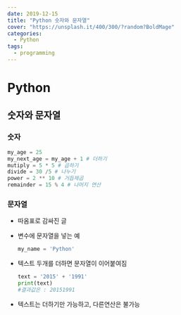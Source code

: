 ```yaml
---
date: 2019-12-15
title: "Python 숫자와 문자열"
cover: "https://unsplash.it/400/300/?random?BoldMage"
categories:
  - Python
tags:
  - programming
---
```


# Python

## 숫자와 문자열

### 숫자

```python
my_age = 25
my_next_age = my_age + 1 # 더하기
mutiply = 5 * 5 # 곱하기
divide = 30 /5 # 나누기
power = 2 ** 10 # 거듭제곱
remainder = 15 % 4 # 나머지 연산
```

### 문자열

- 따옴표로 감싸진 글

- 변수에 문자열을 넣는 예

  ```python
  my_name = 'Python'
  ```

- 텍스트 두개를 더하면 문자열이 이어붙여짐

  ```python
  text = '2015' + '1991'
  print(text)
  #결과값은 : 20151991
  ```

- 텍스트는 더하기만 가능하고, 다른연산은 불가능
